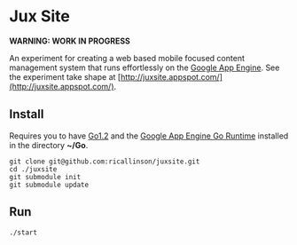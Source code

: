 # Jux Site

<!-- [![Build Status](https://secure.travis-ci.org/ricallinson/juxsite.png?branch=master)](http://travis-ci.org/ricallinson/juxsite) -->

__WARNING: WORK IN PROGRESS__

An experiment for creating a web based mobile focused content management system that runs effortlessly on the [Google App Engine](https://cloud.google.com/products/app-engine/). See the experiment take shape at [http://juxsite.appspot.com/](http://juxsite.appspot.com/).

## Install

Requires you to have [Go1.2](http://golang.org/doc/install) and the [Google App Engine Go Runtime](https://developers.google.com/appengine/docs/go/) installed in the directory __~/Go__.

    git clone git@github.com:ricallinson/juxsite.git
    cd ./juxsite
    git submodule init
    git submodule update

## Run

    ./start
